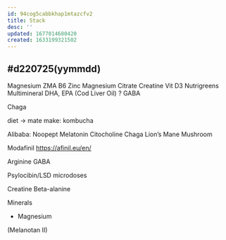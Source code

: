 ```yaml
---
id: 94cog5cabbkhap1mtazcfv2
title: Stack
desc: ''
updated: 1677014680420
created: 1633199321502
---
```

## #d220725(yymmdd)

Magnesium
    ZMA
        B6
        Zinc
        Magnesium Citrate
Creatine
Vit D3
Nutrigreens
Multimineral
DHA, EPA (Cod Liver Oil)
? GABA

Chaga

diet -> mate
make: kombucha


Alibaba:
Noopept
Melatonin
Citocholine
Chaga
 Lion’s Mane Mushroom

Modafinil
 https://afinil.eu/en/

Arginine
GABA

Psylocibin/LSD microdoses

Creatine
Beta-alanine

Minerals

* Magnesium

(Melanotan II)
